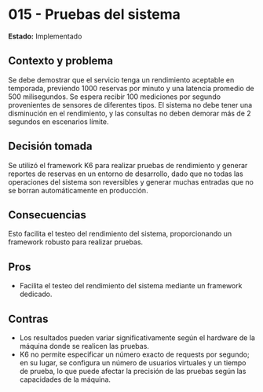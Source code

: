# 015 - Pruebas del sistema

**Estado:** Implementado

## Contexto y problema
Se debe demostrar que el servicio tenga un rendimiento aceptable en temporada, previendo 1000 reservas por minuto y una latencia promedio de 500 milisegundos. Se espera recibir 100 mediciones por segundo provenientes de sensores de diferentes tipos. El sistema no debe tener una disminución en el rendimiento, y las consultas no deben demorar más de 2 segundos en escenarios límite.

## Decisión tomada
Se utilizó el framework K6 para realizar pruebas de rendimiento y generar reportes de reservas en un entorno de desarrollo, dado que no todas las operaciones del sistema son reversibles y generar muchas entradas que no se borran automáticamente en producción.

## Consecuencias
Esto facilita el testeo del rendimiento del sistema, proporcionando un framework robusto para realizar pruebas.

## Pros
- Facilita el testeo del rendimiento del sistema mediante un framework dedicado.

## Contras
- Los resultados pueden variar significativamente según el hardware de la máquina donde se realicen las pruebas.
- K6 no permite especificar un número exacto de requests por segundo; en su lugar, se configura un número de usuarios virtuales y un tiempo de prueba, lo que puede afectar la precisión de las pruebas según las capacidades de la máquina.
